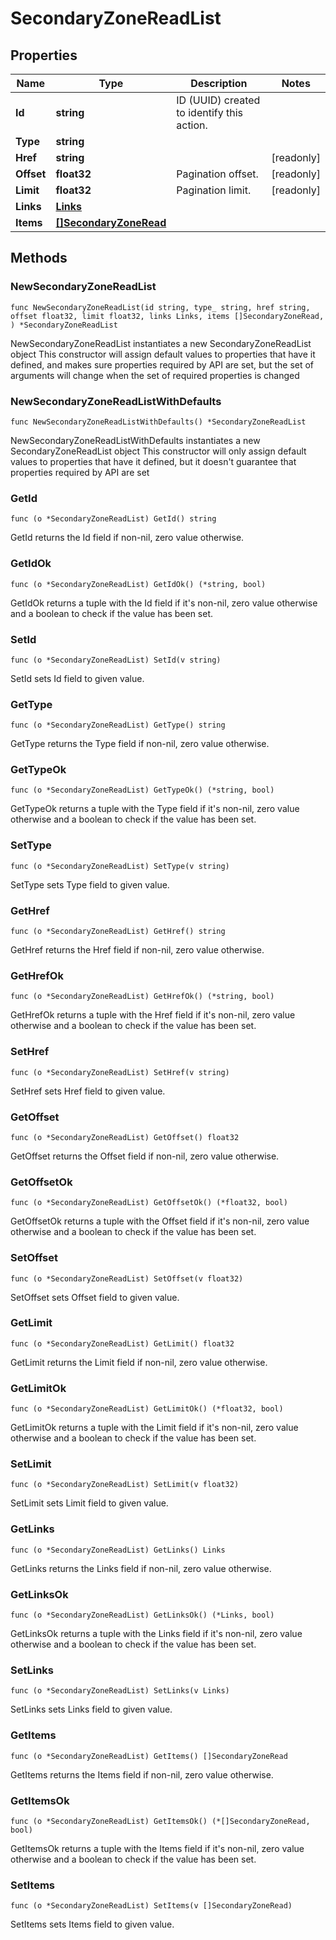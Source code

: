 # SecondaryZoneReadList

## Properties

|Name | Type | Description | Notes|
|------------ | ------------- | ------------- | -------------|
|**Id** | **string** | ID (UUID) created to identify this action. | |
|**Type** | **string** |  | |
|**Href** | **string** |  | [readonly] |
|**Offset** | **float32** | Pagination offset. | [readonly] |
|**Limit** | **float32** | Pagination limit. | [readonly] |
|**Links** | [**Links**](Links.md) |  | |
|**Items** | [**[]SecondaryZoneRead**](SecondaryZoneRead.md) |  | |

## Methods

### NewSecondaryZoneReadList

`func NewSecondaryZoneReadList(id string, type_ string, href string, offset float32, limit float32, links Links, items []SecondaryZoneRead, ) *SecondaryZoneReadList`

NewSecondaryZoneReadList instantiates a new SecondaryZoneReadList object
This constructor will assign default values to properties that have it defined,
and makes sure properties required by API are set, but the set of arguments
will change when the set of required properties is changed

### NewSecondaryZoneReadListWithDefaults

`func NewSecondaryZoneReadListWithDefaults() *SecondaryZoneReadList`

NewSecondaryZoneReadListWithDefaults instantiates a new SecondaryZoneReadList object
This constructor will only assign default values to properties that have it defined,
but it doesn't guarantee that properties required by API are set

### GetId

`func (o *SecondaryZoneReadList) GetId() string`

GetId returns the Id field if non-nil, zero value otherwise.

### GetIdOk

`func (o *SecondaryZoneReadList) GetIdOk() (*string, bool)`

GetIdOk returns a tuple with the Id field if it's non-nil, zero value otherwise
and a boolean to check if the value has been set.

### SetId

`func (o *SecondaryZoneReadList) SetId(v string)`

SetId sets Id field to given value.


### GetType

`func (o *SecondaryZoneReadList) GetType() string`

GetType returns the Type field if non-nil, zero value otherwise.

### GetTypeOk

`func (o *SecondaryZoneReadList) GetTypeOk() (*string, bool)`

GetTypeOk returns a tuple with the Type field if it's non-nil, zero value otherwise
and a boolean to check if the value has been set.

### SetType

`func (o *SecondaryZoneReadList) SetType(v string)`

SetType sets Type field to given value.


### GetHref

`func (o *SecondaryZoneReadList) GetHref() string`

GetHref returns the Href field if non-nil, zero value otherwise.

### GetHrefOk

`func (o *SecondaryZoneReadList) GetHrefOk() (*string, bool)`

GetHrefOk returns a tuple with the Href field if it's non-nil, zero value otherwise
and a boolean to check if the value has been set.

### SetHref

`func (o *SecondaryZoneReadList) SetHref(v string)`

SetHref sets Href field to given value.


### GetOffset

`func (o *SecondaryZoneReadList) GetOffset() float32`

GetOffset returns the Offset field if non-nil, zero value otherwise.

### GetOffsetOk

`func (o *SecondaryZoneReadList) GetOffsetOk() (*float32, bool)`

GetOffsetOk returns a tuple with the Offset field if it's non-nil, zero value otherwise
and a boolean to check if the value has been set.

### SetOffset

`func (o *SecondaryZoneReadList) SetOffset(v float32)`

SetOffset sets Offset field to given value.


### GetLimit

`func (o *SecondaryZoneReadList) GetLimit() float32`

GetLimit returns the Limit field if non-nil, zero value otherwise.

### GetLimitOk

`func (o *SecondaryZoneReadList) GetLimitOk() (*float32, bool)`

GetLimitOk returns a tuple with the Limit field if it's non-nil, zero value otherwise
and a boolean to check if the value has been set.

### SetLimit

`func (o *SecondaryZoneReadList) SetLimit(v float32)`

SetLimit sets Limit field to given value.


### GetLinks

`func (o *SecondaryZoneReadList) GetLinks() Links`

GetLinks returns the Links field if non-nil, zero value otherwise.

### GetLinksOk

`func (o *SecondaryZoneReadList) GetLinksOk() (*Links, bool)`

GetLinksOk returns a tuple with the Links field if it's non-nil, zero value otherwise
and a boolean to check if the value has been set.

### SetLinks

`func (o *SecondaryZoneReadList) SetLinks(v Links)`

SetLinks sets Links field to given value.


### GetItems

`func (o *SecondaryZoneReadList) GetItems() []SecondaryZoneRead`

GetItems returns the Items field if non-nil, zero value otherwise.

### GetItemsOk

`func (o *SecondaryZoneReadList) GetItemsOk() (*[]SecondaryZoneRead, bool)`

GetItemsOk returns a tuple with the Items field if it's non-nil, zero value otherwise
and a boolean to check if the value has been set.

### SetItems

`func (o *SecondaryZoneReadList) SetItems(v []SecondaryZoneRead)`

SetItems sets Items field to given value.



